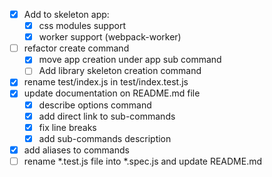 - [X] Add to skeleton app:
  - [X] css modules support
  - [X] worker support (webpack-worker)
- [ ] refactor create command
  - [X] move app creation under app sub command
  - [ ] Add library skeleton creation command
- [X] rename test/index.js in test/index.test.js
- [X] update documentation on README.md file
  - [X] describe options command
  - [X] add direct link to sub-commands
  - [X] fix line breaks
  - [X] add sub-commands description
- [X] add aliases to commands
- [ ] rename *.test.js file into *.spec.js and update README.md